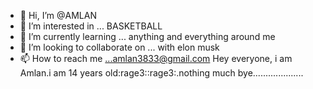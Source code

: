 - 👋 Hi, I’m @AMLAN
- 👀 I’m interested in ... BASKETBALL
- 🌱 I’m currently learning ... anything and everything around me
- 💞️ I’m looking to collaborate on ... with elon musk
- 📫 How to reach me ...amlan3833@gmail.com
  Hey everyone, i am Amlan.i am 14 years old:rage3::rage3:.nothing much             bye....................
<!---
AMLAN-ENTREPRENEUR14/AMLAN-ENTREPRENEUR14 is a ✨ special ✨ repository because its `README.md` (this file) appears on your GitHub profile.
You can click the Preview link to take a look at your changes.
--->
